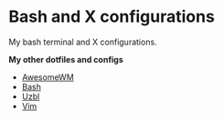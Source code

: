 Bash and X configurations
=========================
My bash terminal and X configurations.

**My other dotfiles and configs**
* [AwesomeWM](https://github.com/dotfile/awesome)
* [Bash](https://github.com/dotfile/bash)
* [Uzbl](https://github.com/dotfile/uzbl)
* [Vim](https://github.com/dotfile/vim)

